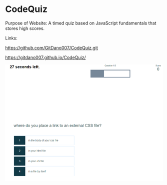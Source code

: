 # CodeQuiz

Purpose of Website: A timed quiz based on JavaScript fundamentals that stores high scores.

Links:

https://github.com/GitDano007/CodeQuiz.git

https://gitdano007.github.io/CodeQuiz/


![](screenshot.PNG)
